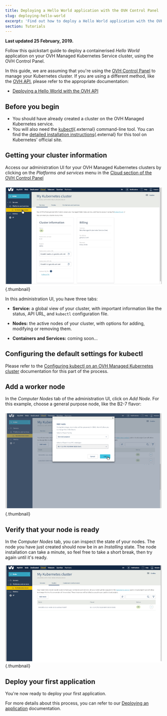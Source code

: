 ```yaml
---
title: Deploying a Hello World application with the OVH Control Panel
slug: deploying-hello-world
excerpt: 'Find out how to deploy a Hello World application with the OVH Control Panel'
section: Tutorials
---
```


**Last updated 25 February, 2019.**

Follow this quickstart guide to deploy a containerised *Hello World* application on your OVH Managed Kubernetes Service cluster, using the OVH Control Panel.

In this guide, we are assuming that you're using the [OVH Control Panel](https://www.ovh.com/manager/cloud/) to manage your Kubernetes cluster. If you are using a different method, like the [OVH API](https://api.ovh.com/), please refer to the appropriate documentation:

- [Deploying a Hello World with the OVH API](../deploying-hello-world-ovh-api/)


## Before you begin

* You should have already created a cluster on the OVH Managed Kubernetes service.
* You will also need the [kubectl](https://kubernetes.io/docs/reference/kubectl/overview/){.external} command-line tool. You can find the [detailed installation instructions](https://kubernetes.io/docs/tasks/tools/install-kubectl/){.external} for this tool on Kubernetes' official site.


## Getting your cluster information

Access our administration UI for your OVH Managed Kubernetes clusters by clicking on the *Platforms and services* menu in the [Cloud section of the OVH Control Panel](https://www.ovh.com/manager/cloud/)

![Access to the administration UI](images/kubernetes-quickstart-01.png){.thumbnail}

In this administration UI, you have three tabs:

- **Service:** a global view of your cluster, with important information like the status, API URL, and `kubectl` configuration file.

- **Nodes:** the active nodes of your cluster, with options for adding, modifying or removing them.

- **Containers and Services:** coming soon...

## Configuring the default settings for kubectl

Please refer to the [Configuring kubectl on an OVH Managed Kubernetes cluster](../configuring-kubectl/) documentation for this part of the process.

## Add a worker node

In the *Computer Nodes* tab of the administration UI, click on *Add Node*. For this example, choose a general purpose node, like the B2-7 flavor:

![Add a worker node](images/kubernetes-quickstart-03.png){.thumbnail}


## Verify that your node is ready


In the *Computer Nodes* tab, you can inspect the state of your nodes. The node you have just created should now be in an *Installing* state. The node installation can take a minute, so feel free to take a short break, then try again until it's ready.

![Verify your node is ready](images/kubernetes-quickstart-06.png){.thumbnail}


## Deploy your first application

You're now ready to deploy your first application.

For more details about this process, you can refer to our [Deploying an application](../deployin-an-application/) documentation. 